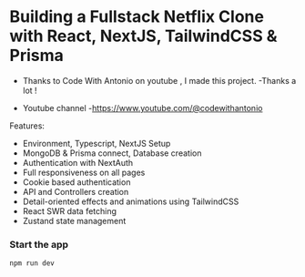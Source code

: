 # Building a Fullstack Netflix Clone with React, NextJS, TailwindCSS & Prisma

- Thanks to Code With Antonio on youtube , I made this project.
  -Thanks a lot !

- Youtube channel -https://www.youtube.com/@codewithantonio

Features:

- Environment, Typescript, NextJS Setup
- MongoDB & Prisma connect, Database creation
- Authentication with NextAuth
- Full responsiveness on all pages
- Cookie based authentication
- API and Controllers creation
- Detail-oriented effects and animations using TailwindCSS
- React SWR data fetching
- Zustand state management

### Start the app

```shell
npm run dev
```
